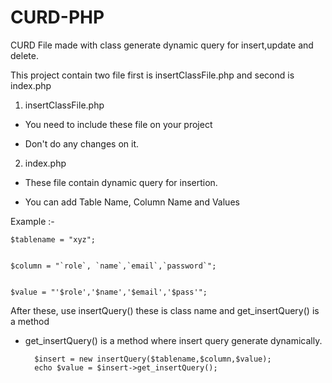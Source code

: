 # CURD-PHP
CURD File made with class generate dynamic query for insert,update and delete. 

This project contain two file first is insertClassFile.php and second is index.php

1. insertClassFile.php


* You need to include these file on your project 


* Don't do any changes on it.

2. index.php


* These file contain dynamic query for insertion.


* You can add Table Name, Column Name and Values


Example :-


    $tablename = "xyz";
	
	
    $column = "`role`, `name`,`email`,`password`";
	
	
    $value = "'$role','$name','$email','$pass'";
	
	
After these, use insertQuery() these is class name and get_insertQuery() is a method
* get_insertQuery() is a method where insert query generate dynamically.



    	$insert = new insertQuery($tablename,$column,$value);
		echo $value = $insert->get_insertQuery();
	
	
	
	
	
	
